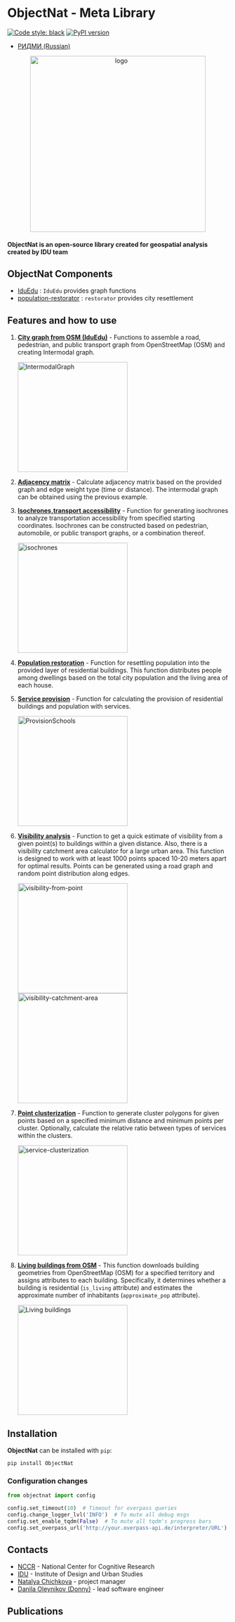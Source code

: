 # ObjectNat - Meta Library

[![Code style: black](https://img.shields.io/badge/code%20style-black-000000.svg)](https://github.com/psf/black)
[![PyPI version](https://img.shields.io/pypi/v/objectnat.svg)](https://pypi.org/project/objectnat/)

- [РИДМИ (Russian)](README_ru.md)
<p align="center">
<img src="https://github.com/user-attachments/assets/d3878cce-8eba-4f96-8458-9a798d436120" alt="logo" width="400">
</p>

#### **ObjectNat** is an open-source library created for geospatial analysis created by **IDU team**

## ObjectNat Components

- [IduEdu](https://github.com/DDonnyy/IduEdu) : `IduEdu` provides graph functions
- [population-restorator](https://github.com/kanootoko/population-restorator) : `restorator` provides city resettlement

## Features and how to use

1. **[City graph from OSM (IduEdu)](./examples/get_any_graph.ipynb)** - Functions to assemble a road, pedestrian,
   and public transport graph from OpenStreetMap (OSM) and creating Intermodal graph. 

   <img src="https://github.com/user-attachments/assets/8dc98da9-8462-415e-8cc8-bdfca788e206" alt="IntermodalGraph" height="250">

2. **[Adjacency matrix](./examples/calculate_adjacency_matrix.ipynb)** - Calculate adjacency matrix based on the provided
   graph and edge weight type (time or distance). The intermodal graph can be obtained using the previous example.

3. **[Isochrones,transport accessibility](./examples/isochrone_generator.ipynb)** - Function for generating isochrones to
   analyze transportation accessibility from specified starting coordinates. Isochrones can be constructed based on
   pedestrian, automobile, or public transport graphs, or a combination thereof.

   <img src="https://github.com/user-attachments/assets/37f308a5-db56-497d-b080-4edef3584fe5" alt="isochrones" height="250">

4. **[Population restoration](./examples/restore_population.ipynb)** - Function for resettling population into the provided
   layer of residential buildings. This function distributes people among dwellings based on the total city population
   and the living area of each house.
5. **[Service provision](./examples/calculate_provision.ipynb)** - Function for calculating the provision of residential
   buildings and population with services. 

   <img src="https://github.com/user-attachments/assets/5f2b3c55-9a02-4d70-80f4-503b77023eda" alt="ProvisionSchools" height="250">

6. **[Visibility analysis](./examples/visibility_analysis.ipynb)** - Function to get a quick estimate of visibility from a
   given point(s) to buildings within a given distance. Also, there is a visibility catchment area calculator for a
   large
   urban area. This function is designed to work with at least 1000 points spaced 10-20 meters apart for optimal
   results. Points can be generated using a road graph and random point distribution along edges.

   <img src="https://github.com/user-attachments/assets/2927ac86-01e8-4b0e-9ea8-72ad81c13cf5" alt="visibility-from-point" height="250"> 

   <img src="https://github.com/user-attachments/assets/b5b0d4b3-a02f-4ade-8772-475703cd6435" alt="visibility-catchment-area" height="250">
   
7. **[Point clusterization](./examples/point_clusterization.ipynb)** - Function to generate cluster polygons for given
   points based on a specified minimum distance and minimum points per cluster. Optionally, calculate the relative ratio
   between types of services within the clusters.

   <img src="https://github.com/user-attachments/assets/2a9ad722-87d2-4954-9612-5ac3765aa824" alt="service-clusterization" height="250">
   
8. **[Living buildings from OSM](./examples/download_buildings_from_osm.ipynb)** - This function downloads building geometries from OpenStreetMap (OSM) for a specified territory and assigns attributes to each building. Specifically, it determines whether a building is residential (`is_living` attribute) and estimates the approximate number of inhabitants (`approximate_pop` attribute).
   
   <img src="https://github.com/user-attachments/assets/d60dcd85-1a2e-4342-aae4-561aeda18858" alt="Living buildings" height="250">
   
## Installation

**ObjectNat** can be installed with ``pip``:

```
pip install ObjectNat
```
### Configuration changes

```python
from objectnat import config

config.set_timeout(10)  # Timeout for overpass queries
config.change_logger_lvl('INFO')  # To mute all debug msgs
config.set_enable_tqdm(False)  # To mute all tqdm's progress bars
config.set_overpass_url('http://your.overpass-api.de/interpreter/URL')
```
## Contacts

- [NCCR](https://actcognitive.org/) - National
  Center for Cognitive Research
- [IDU](https://idu.itmo.ru/) - Institute of
  Design and Urban Studies
- [Natalya Chichkova](https://t.me/nancy_nat) - project manager
- [Danila Oleynikov (Donny)](https://t.me/ddonny_dd) - lead software engineer

## Publications
